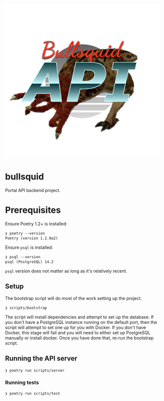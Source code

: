 ![project logo](docs/bullsquid.png)

# bullsquid

Portal API backend project.

# Prerequisites

Ensure Poetry 1.2+ is installed:

```
❯ poetry --version
Poetry (version 1.2.0a2)
```

Ensure `psql` is installed:

```
❯ psql --version
psql (PostgreSQL) 14.2
```

`psql` version does not matter as long as it's relatively recent.

## Setup

The bootstrap script will do most of the work setting up the project.

```
❯ scripts/bootstrap
```

The script will install dependencies and attempt to set up the database.
If you don't have a PostgreSQL instance running on the default port, then the
script will attempt to set one up for you with Docker. If you don't have Docker,
this stage will fail and you will need to either set up PostgreSQL manually or
install docker. Once you have done that, re-run the bootstrap script.

## Running the API server

```
❯ poetry run scripts/server
```

### Running tests

```
❯ poetry run scripts/test
```
